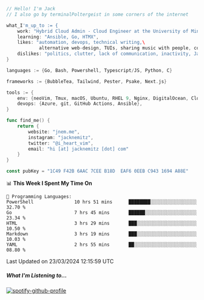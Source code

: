 ```go
// Hello! I'm Jack
// I also go by terminalPoltergeist in some corners of the internet

what_I'm_up_to := {
    work: "Hybrid Cloud Admin - Cloud Engineer at the University of Minnesota",
    learning: "Ansible, Go, HTMX",
    likes: "automation, devops, technical writing,\
            alternative web-design, TUIs, sharing music with people, coffee",
    dislikes: "politics, clutter, lack of communication, inactivity, Java",
}

languages := {Go, Bash, Powershell, Typescript/JS, Python, C}

frameworks := {BubbleTea, Tailwind, Pester, Psake, Next.js}

tools := {
    env: {neoVim, Tmux, macOS, Ubuntu, RHEL 9, Nginx, DigitalOcean, Cloudflare},
    devops: {Azure, git, GitHub Actions, Ansible},
}

func find_me() {
    return {
        website: "jnem.me",
        instagram: "jacknemitz",
        twitter: "@i_heart_vim",
        email: "hi [at] jacknemitz [dot] com"
    }
}

const pubKey = "1C49 F42B 6AAC 7CEE B18D  EAF6 0EEB C943 1694 A88E"
```

<!--START_SECTION:waka-->
📊 **This Week I Spent My Time On** 

```text
💬 Programming Languages: 
PowerShell               10 hrs 51 mins      ████████░░░░░░░░░░░░░░░░░   32.70 % 
Go                       7 hrs 45 mins       ██████░░░░░░░░░░░░░░░░░░░   23.34 % 
HTML                     3 hrs 29 mins       ███░░░░░░░░░░░░░░░░░░░░░░   10.50 % 
Markdown                 3 hrs 19 mins       ███░░░░░░░░░░░░░░░░░░░░░░   10.03 % 
YAML                     2 hrs 55 mins       ██░░░░░░░░░░░░░░░░░░░░░░░   08.80 % 
```


 Last Updated on 23/03/2024 12:15:59 UTC
<!--END_SECTION:waka-->

##### What I'm Listening to...

[![spotify-github-profile](https://spotify-github-profile.vercel.app/api/view?uid=jack.nemitz&cover_image=true&show_offline=true&bar_color=53b14f&bar_color_cover=false&background_color=121212FF)](https://spotify-github-profile.vercel.app/api/view?uid=jack.nemitz&redirect=true)
